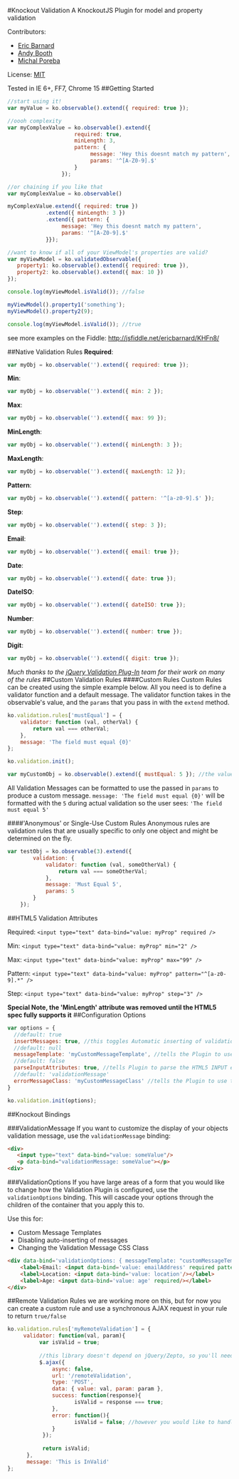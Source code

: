 #Knockout Validation
A KnockoutJS Plugin for model and property validation

Contributors:

* [Eric Barnard](https://github.com/ericmbarnard)
* [Andy Booth](https://github.com/andybooth)
* [Michal Poreba](https://github.com/michalporeba)

License: [MIT](http://www.opensource.org/licenses/mit-license.php)

Tested in IE 6+, FF7, Chrome 15
##Getting Started
```javascript
//start using it!
var myValue = ko.observable().extend({ required: true });

//oooh complexity
var myComplexValue = ko.observable().extend({ 
                     required: true,
                     minLength: 3,
                     pattern: {
                          message: 'Hey this doesnt match my pattern',
                          params: '^[A-Z0-9].$'
                     }
                 });

//or chaining if you like that
var myComplexValue = ko.observable()

myComplexValue.extend({ required: true })
            .extend({ minLength: 3 })
            .extend({ pattern: {
                 message: 'Hey this doesnt match my pattern',
                 params: '^[A-Z0-9].$'
            }});

//want to know if all of your ViewModel's properties are valid?
var myViewModel = ko.validatedObservable({
   property1: ko.observable().extend({ required: true }),
   property2: ko.observable().extend({ max: 10 })
});

console.log(myViewModel.isValid()); //false

myViewModel().property1('something');
myViewModel().property2(9);

console.log(myViewModel.isValid()); //true

```
see more examples on the Fiddle: http://jsfiddle.net/ericbarnard/KHFn8/

##Native Validation Rules
**Required**:

```javascript
var myObj = ko.observable('').extend({ required: true });
```
**Min**:

```javascript
var myObj = ko.observable('').extend({ min: 2 });
```
**Max**:

```javascript
var myObj = ko.observable('').extend({ max: 99 });
```
**MinLength**:

```javascript
var myObj = ko.observable('').extend({ minLength: 3 });
```
**MaxLength**:

```javascript
var myObj = ko.observable('').extend({ maxLength: 12 });
```
**Pattern**:

```javascript
var myObj = ko.observable('').extend({ pattern: '^[a-z0-9].$' });
```
**Step**:

```javascript
var myObj = ko.observable('').extend({ step: 3 });
```
**Email**:

```javascript
var myObj = ko.observable('').extend({ email: true });
```
**Date**:

```javascript
var myObj = ko.observable('').extend({ date: true });
```
**DateISO**:

```javascript
var myObj = ko.observable('').extend({ dateISO: true });
```
**Number**:

```javascript
var myObj = ko.observable('').extend({ number: true });
```
**Digit**:

```javascript
var myObj = ko.observable('').extend({ digit: true });
```

_Much thanks to the [jQuery Validation Plug-In](https://github.com/jzaefferer/jquery-validation) team for their work on many of the rules_
##Custom Validation Rules
####Custom Rules
Custom Rules can be created using the simple example below. All you need is to define a validator function and a default message. 
The validator function takes in the observable's value, and the `params` that you pass in with the `extend` method.

```javascript
ko.validation.rules['mustEqual'] = {
    validator: function (val, otherVal) {
        return val === otherVal;
    },
    message: 'The field must equal {0}'
};

ko.validation.init();

var myCustomObj = ko.observable().extend({ mustEqual: 5 }); //the value '5' is the second arg ('otherVal') that is passed to the validator
```
All Validation Messages can be formatted to use the passed in `params` to produce a custom message. 
`message: 'The field must equal {0}'` will be formatted with the `5` during actual validation so the user sees:
`'The field must equal 5'`

####'Anonymous' or Single-Use Custom Rules
Anonymous rules are validation rules that are usually specific to only one object and might be determined on the fly.

```javascript
var testObj = ko.observable(3).extend({
        validation: {
            validator: function (val, someOtherVal) {
                return val === someOtherVal;
            },
            message: 'Must Equal 5',
            params: 5
        }
    });
```

##HTML5 Validation Attributes

Required: `<input type="text" data-bind="value: myProp" required />`

Min: `<input type="text" data-bind="value: myProp" min="2" />`

Max: `<input type="text" data-bind="value: myProp" max="99" />`

Pattern: `<input type="text" data-bind="value: myProp" pattern="^[a-z0-9].*" />`

Step: `<input type="text" data-bind="value: myProp" step="3" />`

**Special Note, the 'MinLength' attribute was removed until the HTML5 spec fully supports it**
##Configuration Options
```javascript
var options = {
  //default: true
  insertMessages: true, //this toggles Automatic inserting of validation Messages using a SPAN
  //default: null
  messageTemplate: 'myCustomMessageTemplate', //tells the Plugin to use the defined message template as default
  //default: false
  parseInputAttributes: true, //tells Plugin to parse the HTML5 INPUT element validation attributes
  //default: 'validationMessage'
  errorMessageClass: 'myCustomMessageClass' //tells the Plugin to use this CSS Class by default for validation messages
}

ko.validation.init(options);
```
##Knockout Bindings

###ValidationMessage
If you want to customize the display of your objects validation message, use the `validationMessage` binding:

```html
<div>
   <input type="text" data-bind="value: someValue"/>
   <p data-bind="validationMessage: someValue"></p>
<div>
```
###ValidationOptions
If you have large areas of a form that you would like to change how the Validation Plugin is configured, use the `validationOptions` binding.
This will cascade your options through the children of the container that you apply this to.

Use this for:

* Custom Message Templates
* Disabling auto-inserting of messages
* Changing the Validation Message CSS Class

```html
<div data-bind='validationOptions: { messageTemplate: "customMessageTemplate" }'>
    <label>Email: <input data-bind='value: emailAddress' required pattern="@"/></label>
    <label>Location: <input data-bind='value: location'/></label>
    <label>Age: <input data-bind='value: age' required/></label>
</div>
```

##Remote Validation Rules
we are working more on this, but for now you can create a custom rule and use a synchronous AJAX request in your rule to return `true/false`

```javascript
ko.validation.rules['myRemoteValidation'] = {
     validator: function(val, param){
          var isValid = true;
          
          //this library doesn't depend on jQuery/Zepto, so you'll need to include it separately
          $.ajax({
              async: false,
              url: '/remoteValidation',
              type: 'POST',
              data: { value: val, param: param },
              success: function(response){
                     isValid = response === true;              
              },
              error: function(){
                     isValid = false; //however you would like to handle this              
              }
           });
           
           return isValid;
      },
      message: 'This is InValid'
};                      
```